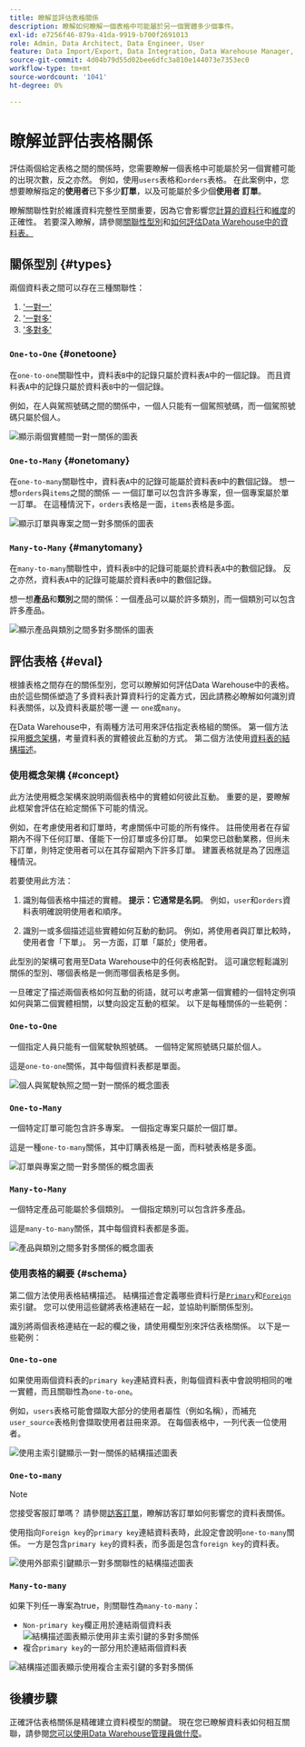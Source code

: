 ```yaml
---
title: 瞭解並評估表格關係
description: 瞭解如何瞭解一個表格中可能屬於另一個實體多少個事件。
exl-id: e7256f46-879a-41da-9919-b700f2691013
role: Admin, Data Architect, Data Engineer, User
feature: Data Import/Export, Data Integration, Data Warehouse Manager, Commerce Tables
source-git-commit: 4d04b79d55d02bee6dfc3a810e144073e7353ec0
workflow-type: tm+mt
source-wordcount: '1041'
ht-degree: 0%

---
```


# 瞭解並評估表格關係

評估兩個給定表格之間的關係時，您需要瞭解一個表格中可能屬於另一個實體可能的出現次數，反之亦然。 例如，使用`users`表格和`orders`表格。 在此案例中，您想要瞭解指定的&#x200B;**使用者**&#x200B;已下多少&#x200B;**訂單**，以及可能屬於多少個&#x200B;**使用者** **訂單**。

瞭解關聯性對於維護資料完整性至關重要，因為它會影響您[計算的資料行](../data-warehouse-mgr/creating-calculated-columns.md)和[維度](../data-warehouse-mgr/manage-data-dimensions-metrics.md)的正確性。 若要深入瞭解，請參閱[關聯性型別](#types)和[如何評估Data Warehouse中的資料表。](#eval)

## 關係型別 {#types}

兩個資料表之間可以存在三種關聯性：

1. [&#39;一對一&#39;](#onetoone)
1. [&#39;一對多&#39;](#onetomany)
1. [&#39;多對多&#39;](#manytomany)

### `One-to-One` {#onetoone}

在`one-to-one`關聯性中，資料表`B`中的記錄只屬於資料表`A`中的一個記錄。 而且資料表`A`中的記錄只屬於資料表`B`中的一個記錄。

例如，在人與駕照號碼之間的關係中，一個人只能有一個駕照號碼，而一個駕照號碼只屬於個人。

![顯示兩個實體間一對一關係的圖表](../../assets/one-to-one.png)

### `One-to-Many` {#onetomany}

在`one-to-many`關聯性中，資料表`A`中的記錄可能屬於資料表`B`中的數個記錄。 想一想`orders`與`items`之間的關係 — 一個訂單可以包含許多專案，但一個專案屬於單一訂單。 在這種情況下，`orders`表格是一面，`items`表格是多面。

![顯示訂單與專案之間一對多關係的圖表](../../assets/one-to-many_001.png)

### `Many-to-Many` {#manytomany}

在`many-to-many`關聯性中，資料表`B`中的記錄可能屬於資料表`A`中的數個記錄。 反之亦然，資料表`A`中的記錄可能屬於資料表`B`中的數個記錄。

想一想&#x200B;**產品**&#x200B;和&#x200B;**類別**&#x200B;之間的關係：一個產品可以屬於許多類別，而一個類別可以包含許多產品。

![顯示產品與類別之間多對多關係的圖表](../../assets/many-to-many.png)

## 評估表格 {#eval}

根據表格之間存在的關係型別，您可以瞭解如何評估Data Warehouse中的表格。 由於這些關係塑造了多資料表計算資料行的定義方式，因此請務必瞭解如何識別資料表關係，以及資料表屬於哪一邊 — `one`或`many`。

在Data Warehouse中，有兩種方法可用來評估指定表格組的關係。 第一個方法採用[概念架構](#concept)，考量資料表的實體彼此互動的方式。 第二個方法使用[資料表的結構描述](#schema)。

### 使用概念架構 {#concept}

此方法使用概念架構來說明兩個表格中的實體如何彼此互動。 重要的是，要瞭解此框架會評估在給定關係下可能的情況。

例如，在考慮使用者和訂單時，考慮關係中可能的所有條件。 註冊使用者在存留期內不得下任何訂單、僅能下一份訂單或多份訂單。 如果您已啟動業務，但尚未下訂單，則特定使用者可以在其存留期內下許多訂單。 建置表格就是為了因應這種情況。

若要使用此方法：

1. 識別每個表格中描述的實體。 **提示：它通常是名詞**。 例如，`user`和`orders`資料表明確說明使用者和順序。

1. 識別一或多個描述這些實體如何互動的動詞。 例如，將使用者與訂單比較時，使用者會「下單」。 另一方面，訂單「屬於」使用者。

此型別的架構可套用至Data Warehouse中的任何表格配對。 這可讓您輕鬆識別關係的型別、哪個表格是一側而哪個表格是多側。

一旦確定了描述兩個表格如何互動的術語，就可以考慮第一個實體的一個特定例項如何與第二個實體相關，以雙向設定互動的框架。 以下是每種關係的一些範例：

### `One-to-One`

一個指定人員只能有一個駕駛執照號碼。 一個特定駕照號碼只屬於個人。

這是`one-to-one`關係，其中每個資料表都是單面。

![個人與駕駛執照之間一對一關係的概念圖表](../../assets/one-to-one3.png)

### `One-to-Many`

一個特定訂單可能包含許多專案。 一個指定專案只屬於一個訂單。

這是一種`one-to-many`關係，其中訂購表格是一面，而料號表格是多面。

![訂單與專案之間一對多關係的概念圖表](../../assets/one-to-many3.png)

### `Many-to-Many`

一個特定產品可能屬於多個類別。 一個指定類別可以包含許多產品。

這是`many-to-many`關係，其中每個資料表都是多面。

![產品與類別之間多對多關係的概念圖表](../../assets/many-to-many3.png)

### 使用表格的綱要 {#schema}

第二個方法使用表格結構描述。 結構描述會定義哪些資料行是[`Primary`](https://en.wikipedia.org/wiki/Unique_key)和[`Foreign`](https://en.wikipedia.org/wiki/Foreign_key)索引鍵。 您可以使用這些鍵將表格連結在一起，並協助判斷關係型別。

識別將兩個表格連結在一起的欄之後，請使用欄型別來評估表格關係。 以下是一些範例：

### `One-to-one`

如果使用兩個資料表的`primary key`連結資料表，則每個資料表中會說明相同的唯一實體，而且關聯性為`one-to-one`。

例如，`users`表格可能會擷取大部分的使用者屬性（例如名稱），而補充`user_source`表格則會擷取使用者註冊來源。 在每個表格中，一列代表一位使用者。

![使用主索引鍵顯示一對一關係的結構描述圖表](../../assets/one-to-one1.png)

### `One-to-many`

>[!NOTE]
>
>您接受客服訂單嗎？ 請參閱[訪客訂單](../data-warehouse-mgr/guest-orders.md)，瞭解訪客訂單如何影響您的資料表關係。

使用指向`Foreign key`的`primary key`連結資料表時，此設定會說明`one-to-many`關係。 一方是包含`primary key`的資料表，而多面是包含`foreign key`的資料表。

![使用外部索引鍵顯示一對多關聯性的結構描述圖表](../../assets/one-to-many1.png)

### `Many-to-many`

如果下列任一專案為true，則關聯性為`many-to-many`：

* `Non-primary key`欄正用於連結兩個資料表
  ![結構描述圖表顯示使用非主索引鍵的多對多關係](../../assets/many-to-many1.png)
* 複合`primary key`的一部分用於連結兩個資料表

![結構描述圖表顯示使用複合主索引鍵的多對多關係](../../assets/many-to-mnay2.png)

## 後續步驟

正確評估表格關係是精確建立資料模型的關鍵。 現在您已瞭解資料表如何相互關聯，請參閱[您可以使用Data Warehouse管理員做什麼](../data-warehouse-mgr/tour-dwm.md)。
